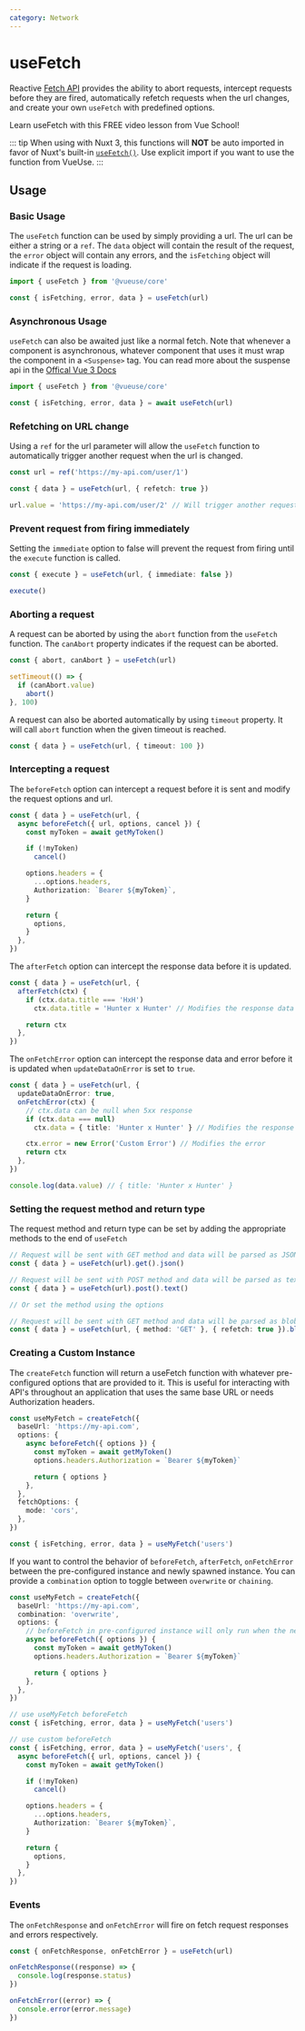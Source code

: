 ```yaml
---
category: Network
---
```


# useFetch

Reactive [Fetch API](https://developer.mozilla.org/en-US/docs/Web/API/Fetch_API) provides the ability to abort requests, intercept requests before
they are fired, automatically refetch requests when the url changes, and create your own `useFetch` with predefined options. 

<CourseLink href="https://vueschool.io/lessons/vueuse-utilities-usefetch-and-reactify?friend=vueuse">Learn useFetch with this FREE video lesson from Vue School!</CourseLink>

::: tip
When using with Nuxt 3, this functions will **NOT** be auto imported in favor of Nuxt's built-in [`useFetch()`](https://v3.nuxtjs.org/api/composables/use-fetch). Use explicit import if you want to use the function from VueUse.
:::

## Usage

### Basic Usage

The `useFetch` function can be used by simply providing a url. The url can be either a string or a `ref`. The `data` object will contain the result of the request, the `error` object will contain any errors, and the `isFetching` object will indicate if the request is loading.

```ts
import { useFetch } from '@vueuse/core'

const { isFetching, error, data } = useFetch(url)
```

### Asynchronous Usage
`useFetch` can also be awaited just like a normal fetch. Note that whenever a component is asynchronous, whatever component that uses
it must wrap the component in a `<Suspense>` tag. You can read more about the suspense api in the [Offical Vue 3 Docs](https://vuejs.org/guide/built-ins/suspense.html)

```ts
import { useFetch } from '@vueuse/core'

const { isFetching, error, data } = await useFetch(url)
```

### Refetching on URL change

Using a `ref` for the url parameter will allow the `useFetch` function to automatically trigger another request when the url is changed.

```ts
const url = ref('https://my-api.com/user/1')

const { data } = useFetch(url, { refetch: true })

url.value = 'https://my-api.com/user/2' // Will trigger another request
```

### Prevent request from firing immediately

Setting the `immediate` option to false will prevent the request from firing until the `execute` function is called.

```ts
const { execute } = useFetch(url, { immediate: false })

execute()
```

### Aborting a request

A request can be aborted by using the `abort` function from the `useFetch` function. The `canAbort` property indicates if the request can be aborted.

```ts
const { abort, canAbort } = useFetch(url)

setTimeout(() => {
  if (canAbort.value)
    abort()
}, 100)
```

A request can also be aborted automatically by using `timeout` property. It will call `abort` function when the given timeout is reached.

```ts
const { data } = useFetch(url, { timeout: 100 })
```

### Intercepting a request

The `beforeFetch` option can intercept a request before it is sent and modify the request options and url.

```ts
const { data } = useFetch(url, {
  async beforeFetch({ url, options, cancel }) {
    const myToken = await getMyToken()

    if (!myToken)
      cancel()

    options.headers = {
      ...options.headers,
      Authorization: `Bearer ${myToken}`,
    }

    return {
      options,
    }
  },
})
```

The `afterFetch` option can intercept the response data before it is updated.

```ts
const { data } = useFetch(url, {
  afterFetch(ctx) {
    if (ctx.data.title === 'HxH')
      ctx.data.title = 'Hunter x Hunter' // Modifies the response data

    return ctx
  },
})
```

The `onFetchError` option can intercept the response data and error before it is updated when `updateDataOnError` is set to `true`.

```ts
const { data } = useFetch(url, {
  updateDataOnError: true,
  onFetchError(ctx) {
    // ctx.data can be null when 5xx response
    if (ctx.data === null)
      ctx.data = { title: 'Hunter x Hunter' } // Modifies the response data

    ctx.error = new Error('Custom Error') // Modifies the error
    return ctx
  },
})

console.log(data.value) // { title: 'Hunter x Hunter' }
```

### Setting the request method and return type

The request method and return type can be set by adding the appropriate methods to the end of `useFetch`

```ts
// Request will be sent with GET method and data will be parsed as JSON
const { data } = useFetch(url).get().json()

// Request will be sent with POST method and data will be parsed as text
const { data } = useFetch(url).post().text()

// Or set the method using the options

// Request will be sent with GET method and data will be parsed as blob
const { data } = useFetch(url, { method: 'GET' }, { refetch: true }).blob()
```

### Creating a Custom Instance

The `createFetch` function will return a useFetch function with whatever pre-configured options that are provided to it. This is useful for interacting with API's throughout an application that uses the same base URL or needs Authorization headers.

```ts
const useMyFetch = createFetch({
  baseUrl: 'https://my-api.com',
  options: {
    async beforeFetch({ options }) {
      const myToken = await getMyToken()
      options.headers.Authorization = `Bearer ${myToken}`

      return { options }
    },
  },
  fetchOptions: {
    mode: 'cors',
  },
})

const { isFetching, error, data } = useMyFetch('users')
```

If you want to control the behavior of `beforeFetch`, `afterFetch`, `onFetchError` between the pre-configured instance and newly spawned instance. You can provide a `combination` option to toggle between `overwrite` or `chaining`.

```ts
const useMyFetch = createFetch({
  baseUrl: 'https://my-api.com',
  combination: 'overwrite',
  options: {
    // beforeFetch in pre-configured instance will only run when the newly spawned instance do not pass beforeFetch
    async beforeFetch({ options }) {
      const myToken = await getMyToken()
      options.headers.Authorization = `Bearer ${myToken}`

      return { options }
    },
  },
})

// use useMyFetch beforeFetch
const { isFetching, error, data } = useMyFetch('users')

// use custom beforeFetch
const { isFetching, error, data } = useMyFetch('users', {
  async beforeFetch({ url, options, cancel }) {
    const myToken = await getMyToken()

    if (!myToken)
      cancel()

    options.headers = {
      ...options.headers,
      Authorization: `Bearer ${myToken}`,
    }

    return {
      options,
    }
  },
})
```

### Events

The `onFetchResponse` and `onFetchError` will fire on fetch request responses and errors respectively.

```ts
const { onFetchResponse, onFetchError } = useFetch(url)

onFetchResponse((response) => {
  console.log(response.status)
})

onFetchError((error) => {
  console.error(error.message)
})
```
